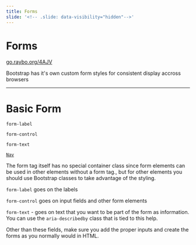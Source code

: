 ```yaml
---
title: Forms
slide: '<!-- .slide: data-visibility="hidden"-->'
---
```


<!-- .slide: data-state="layout-title" class="bg-dark"-->

# Forms

<div class="slide-link"><a href="https://go.raybo.org/4AJV"><i class="fab fa-slideshare"></i> go.raybo.org/4AJV</a></div>

> >

Bootstrap has it's own custom form styles for consistent display accross browsers

---

# Basic Form

`form-label`

`form-control`

`form-text`

<a href="https://codepen.io/planetoftheweb/pen/gOgQxYW?editors=1000" target="_blank"><code class="code-royal">Nav</code></a>

> >

The form tag itself has no special container class since form elements can be used in other elements without a form tag., but for other elements you should use Bootstrap classes to take advantage of the styling.

`form-label` goes on the labels

`form-control` goes on input fields and other form elements

`form-text` - goes on text that you want to be part of the form as information. You can use the `aria-describedby` class that is tied to this help.

Other than these fields, make sure you add the proper inputs and create the forms as you normally would in HTML.
